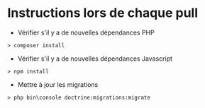 # Instructions lors de chaque pull

- Vérifier s'il y a de nouvelles dépendances PHP

```console
> composer install
```

- Vérifier s'il y a de nouvelles dépendances Javascript

```console
> npm install
```

- Mettre à jour les migrations

```console
> php bin\console doctrine:migrations:migrate
```